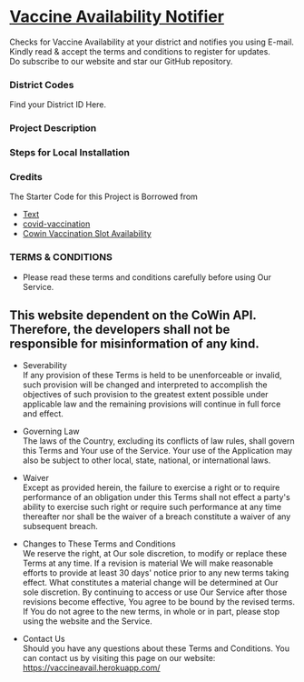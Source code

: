 # [Vaccine Availability Notifier](https://vaccineavail.herokuapp.com/)
Checks for Vaccine Availability at your district and notifies you using E-mail.  
Kindly read & accept the terms and conditions to register for updates.  
Do subscribe to our website and star our GitHub repository. 

### District Codes
Find your District ID Here.

### Project Description

### Steps for Local Installation

### Credits
The Starter Code for this Project is Borrowed from
- [Text](Link)
- [covid-vaccination](https://github.com/nishantbuildsproducts/covid-vaccination)  
- [Cowin Vaccination Slot Availability](https://github.com/bhattbhavesh91/cowin-vaccination-slot-availability)

### TERMS & CONDITIONS 
- Please read these terms and conditions carefully before using Our Service.

## This website dependent on the CoWin API. Therefore, the developers shall not be responsible for misinformation of any kind.

- Severability  
If any provision of these Terms is held to be unenforceable or invalid, such provision will be changed and interpreted to accomplish the objectives of such provision to the greatest extent possible under applicable law and the remaining provisions will continue in full force and effect.

- Governing Law  
The laws of the Country, excluding its conflicts of law rules, shall govern this Terms and Your use of the Service. Your use of the Application may also be subject to other local, state, national, or international laws.

- Waiver  
Except as provided herein, the failure to exercise a right or to require performance of an obligation under this Terms shall not effect a party's ability to exercise such right or require such performance at any time thereafter nor shall be the waiver of a breach constitute a waiver of any subsequent breach.

- Changes to These Terms and Conditions  
We reserve the right, at Our sole discretion, to modify or replace these Terms at any time. If a revision is material We will make reasonable efforts to provide at least 30 days' notice prior to any new terms taking effect. What constitutes a material change will be determined at Our sole discretion.
By continuing to access or use Our Service after those revisions become effective, You agree to be bound by the revised terms. If You do not agree to the new terms, in whole or in part, please stop using the website and the Service.

- Contact Us  
Should you have any questions about these Terms and Conditions.
You can contact us by visiting this page on our website: https://vaccineavail.herokuapp.com/


